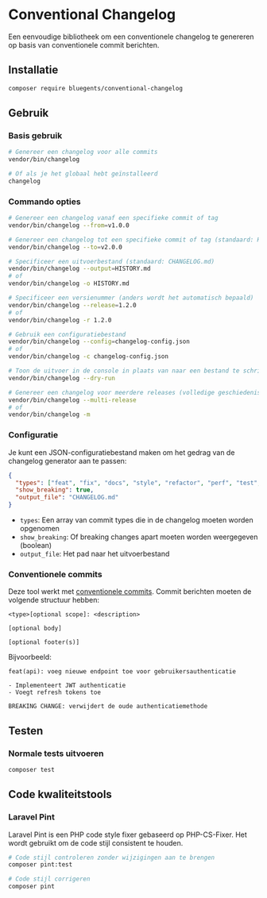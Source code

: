 # Conventional Changelog

Een eenvoudige bibliotheek om een conventionele changelog te genereren op basis van conventionele commit berichten.

## Installatie

```bash
composer require bluegents/conventional-changelog
```

## Gebruik

### Basis gebruik

```bash
# Genereer een changelog voor alle commits
vendor/bin/changelog

# Of als je het globaal hebt geïnstalleerd
changelog
```

### Commando opties

```bash
# Genereer een changelog vanaf een specifieke commit of tag
vendor/bin/changelog --from=v1.0.0

# Genereer een changelog tot een specifieke commit of tag (standaard: HEAD)
vendor/bin/changelog --to=v2.0.0

# Specificeer een uitvoerbestand (standaard: CHANGELOG.md)
vendor/bin/changelog --output=HISTORY.md
# of
vendor/bin/changelog -o HISTORY.md

# Specificeer een versienummer (anders wordt het automatisch bepaald)
vendor/bin/changelog --release=1.2.0
# of
vendor/bin/changelog -r 1.2.0

# Gebruik een configuratiebestand
vendor/bin/changelog --config=changelog-config.json
# of
vendor/bin/changelog -c changelog-config.json

# Toon de uitvoer in de console in plaats van naar een bestand te schrijven
vendor/bin/changelog --dry-run

# Genereer een changelog voor meerdere releases (volledige geschiedenis)
vendor/bin/changelog --multi-release
# of
vendor/bin/changelog -m
```

### Configuratie

Je kunt een JSON-configuratiebestand maken om het gedrag van de changelog generator aan te passen:

```json
{
  "types": ["feat", "fix", "docs", "style", "refactor", "perf", "test", "build", "ci", "chore"],
  "show_breaking": true,
  "output_file": "CHANGELOG.md"
}
```

- `types`: Een array van commit types die in de changelog moeten worden opgenomen
- `show_breaking`: Of breaking changes apart moeten worden weergegeven (boolean)
- `output_file`: Het pad naar het uitvoerbestand

### Conventionele commits

Deze tool werkt met [conventionele commits](https://www.conventionalcommits.org/). Commit berichten moeten de volgende structuur hebben:

```
<type>[optional scope]: <description>

[optional body]

[optional footer(s)]
```

Bijvoorbeeld:
```
feat(api): voeg nieuwe endpoint toe voor gebruikersauthenticatie

- Implementeert JWT authenticatie
- Voegt refresh tokens toe

BREAKING CHANGE: verwijdert de oude authenticatiemethode
```

## Testen

### Normale tests uitvoeren

```bash
composer test
```

## Code kwaliteitstools

### Laravel Pint

Laravel Pint is een PHP code style fixer gebaseerd op PHP-CS-Fixer. Het wordt gebruikt om de code stijl consistent te houden.

```bash
# Code stijl controleren zonder wijzigingen aan te brengen
composer pint:test

# Code stijl corrigeren
composer pint
```

